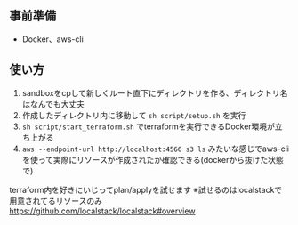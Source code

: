 ## 事前準備
- Docker、aws-cli

## 使い方
1. sandboxをcpして新しくルート直下にディレクトリを作る、ディレクトリ名はなんでも大丈夫
2. 作成したディレクトリ内に移動して `sh script/setup.sh` を実行
3. `sh script/start_terraform.sh` でterraformを実行できるDocker環境が立ち上がる
4. `aws --endpoint-url http://localhost:4566 s3 ls` みたいな感じでaws-cliを使って実際にリソースが作成されたか確認できる(dockerから抜けた状態で)

terraform内を好きにいじってplan/applyを試せます
※試せるのはlocalstackで用意されてるリソースのみ https://github.com/localstack/localstack#overview